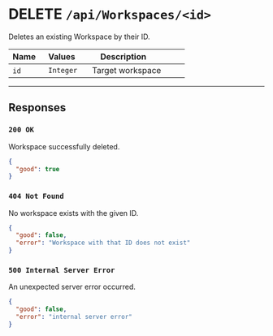 # DELETE `/api/Workspaces/<id>`

Deletes an existing Workspace by their ID.

| Name   | Values     | Description              |
| ------ | ---------- | ------------------------ |
| `id`   | `Integer`  | Target workspace         |

---
## Responses

### `200 OK`
Workspace successfully deleted.
```json
{
  "good": true
}
```

### `404 Not Found`
No workspace exists with the given ID.
```json
{
  "good": false,
  "error": "Workspace with that ID does not exist"
}
```

### `500 Internal Server Error`
An unexpected server error occurred.
```json
{
  "good": false,
  "error": "internal server error"
}
```